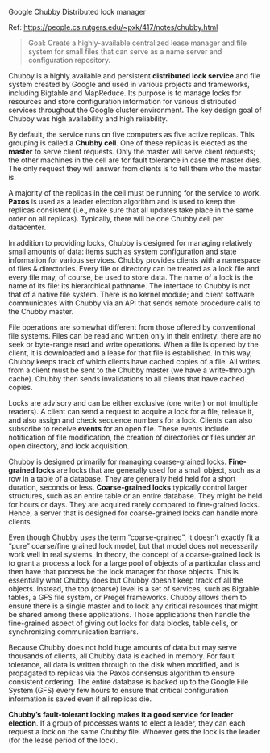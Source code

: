 Google Chubby
Distributed lock manager

Ref: https://people.cs.rutgers.edu/~pxk/417/notes/chubby.html


> Goal: Create a highly-available centralized lease manager and file system for small files that can 
serve as a name server and configuration repository.


Chubby is a highly available and persistent **distributed lock service** and file system created by Google and used in various projects and frameworks, including Bigtable and MapReduce. Its purpose is to manage locks for resources and store configuration information for various distributed services throughout the Google cluster environment. The key design goal of Chubby was high availability and high reliability.

By default, the service runs on five computers as five active replicas. This grouping is called a **Chubby cell**. One of these replicas is elected as the **master** to serve client requests. Only the master will serve client requests; the other machines in the cell are for fault tolerance in case the master dies. The only request they will answer from clients is to tell them who the master is.

A majority of the replicas in the cell must be running for the service to work. **Paxos** is used as a leader election algorithm and is used to keep the replicas consistent (i.e., make sure that all updates take place in the same order on all replicas). Typically, there will be one Chubby cell per datacenter.

In addition to providing locks, Chubby is designed for managing relatively small amounts of data: items such as system configuration and state information for various services. Chubby provides clients with a namespace of files & directories. Every file or directory can be treated as a lock file and every file may, of course, be used to store data. The name of a lock is the name of its file: its hierarchical pathname. The interface to Chubby is not that of a native file system. There is no kernel module; and client software communicates with Chubby via an API that sends remote procedure calls to the Chubby master.

File operations are somewhat different from those offered by conventional file systems. Files can be read and written only in their entirety: there are no seek or byte-range read and write operations. When a file is opened by the client, it is downloaded and a lease for that file is established. In this way, Chubby keeps track of which clients have cached copies of a file. All writes from a client must be sent to the Chubby master (we have a write-through cache). Chubby then sends invalidations to all clients that have cached copies.

Locks are advisory and can be either exclusive (one writer) or not (multiple readers). A client can send a request to acquire a lock for a file, release it, and also assign and check sequence numbers for a lock. Clients can also subscribe to receive **events** for an open file. These events include notification of file modification, the creation of directories or files under an open directory, and lock acquisition.

Chubby is designed primarily for managing coarse-grained locks. **Fine-grained locks** are locks that are generally used for a small object, such as a row in a table of a database. They are generally held held for a short duration, seconds or less. **Coarse-grained locks** typically control larger structures, such as an entire table or an entire database. They might be held for hours or days. They are acquired rarely compared to fine-grained locks. Hence, a server that is designed for coarse-grained locks can handle more clients.

Even though Chubby uses the term “coarse-grained”, it doesn’t exactly fit a “pure” coarse/fine grained lock model, but that model does not necessarily work well in real systems. In theory, the concept of a coarse-grained lock is to grant a process a lock for a large pool of objects of a particular class and then have that process be the lock manager for those objects. This is essentially what Chubby does but Chubby doesn’t keep track of all the objects. Instead, the top (coarse) level is a set of services, such as Bigtable tables, a GFS file system, or Pregel frameworks. Chubby allows them to ensure there is a single master and to lock any critical resources that might be shared among these applications. Those applications then handle the fine-grained aspect of giving out locks for data blocks, table cells, or synchronizing communication barriers.

Because Chubby does not hold huge amounts of data but may serve thousands of clients, all Chubby data is cached in memory. For fault tolerance, all data is written through to the disk when modified, and is propagated to replicas via the Paxos consensus algorithm to ensure consistent ordering. The entire database is backed up to the Google File System (GFS) every few hours to ensure that critical configuration information is saved even if all replicas die.

**Chubby’s fault-tolerant locking makes it a good service for leader election**. If a group of processes wants to elect a leader, they can each request a lock on the same Chubby file. Whoever gets the lock is the leader (for the lease period of the lock).
